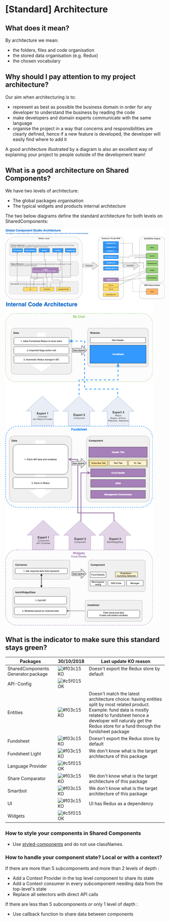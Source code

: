 # [Standard] Architecture

## What does it mean?

By architecture we mean:

- the folders, files and code organisation
- the stored data organisation (e.g. Redux)
- the chosen vocabulary

## Why should I pay attention to my project architecture?

Our aim when architecturing is to:

- represent as best as possible the business domain in order for any developer to understand the business by reading the code
- make developers and domain experts communicate with the same language
- organise the project in a way that concerns and responsibilities are clearly defined, hence if a new feature is developed, the developer will easily find where to add it

A good architecture illustrated by a diagram is also an excellent way of explaining your project to people outside of the development team!

## What is a good architecture on Shared Components?

We have two levels of architecture:

- The global packages organisation
- The typical widgets and products internal architecture

The two below diagrams define the standard architecture for both levels on SharedComponents:

![shared-components-architecture.png](shared-components-architecture.png)
![react-redux-architecture.png](react-redux-architecture.png)

## What is the indicator to make sure this standard stays green?

| Packages                           | 30/10/2018                                                  | Last update KO reason                                                                                                                                                                                                                       |
| ---------------------------------- | ----------------------------------------------------------- | ------------------------------------------------------------------------------------------------------------------------------------------------------------------------------------------------------------------------------------------- |
| SharedComponents Generator:package | ![#f03c15](https://placehold.it/15/f03c15/000000?text=+) KO | Doesn't export the Redux store by default                                                                                                                                                                                                   |
| API-Config                         | ![#c5f015](https://placehold.it/15/c5f015/000000?text=+) OK |
| Entities                           | ![#f03c15](https://placehold.it/15/f03c15/000000?text=+) KO | Doesn't match the latest architecture choice: having entities split by most related product. Example: fund data is mostly related to fundsheet hence a developer will naturaly get the Redux store for a fund through the fundsheet package |
| Fundsheet                          | ![#f03c15](https://placehold.it/15/f03c15/000000?text=+) KO | Doesn't export the Redux store by default                                                                                                                                                                                                   |
| Fundsheet Light                    | ![#f03c15](https://placehold.it/15/f03c15/000000?text=+) KO | We don't know what is the target architecture of this package                                                                                                                                                                               |
| Language Provider                  | ![#c5f015](https://placehold.it/15/c5f015/000000?text=+) OK |
| Share Comparator                   | ![#f03c15](https://placehold.it/15/f03c15/000000?text=+) KO | We don't know what is the target architecture of this package                                                                                                                                                                               |
| Smartbot                           | ![#f03c15](https://placehold.it/15/f03c15/000000?text=+) KO | We don't know what is the target architecture of this package                                                                                                                                                                               |
| UI                                 | ![#f03c15](https://placehold.it/15/f03c15/000000?text=+) KO | UI has Redux as a dependency                                                                                                                                                                                                                |
| Widgets                            | ![#c5f015](https://placehold.it/15/c5f015/000000?text=+) OK |


### How to style your components in Shared Components

- Use [styled-components](https://www.styled-components.com/) and do not use classNames.

### How to handle your component state? Local or with a context?

If there are more than 5 subcomponents and more than 2 levels of depth :

- Add a Context Provider in the top level component to share its state
- Add a Context consumer in every subcomponent needing data from the top-level's state
- Replace all selectors with direct API calls

If there are less than 5 subcomponents or only 1 level of depth :

- Use callback function to share data between components
